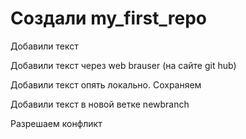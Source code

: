 # Создали my_first_repo

Добавили текст

Добавили текст через web brauser (на сайте git hub)

Добавили текст опять локально. Сохраняем

Добавили текст в новой ветке newbranch

Разрешаем конфликт

